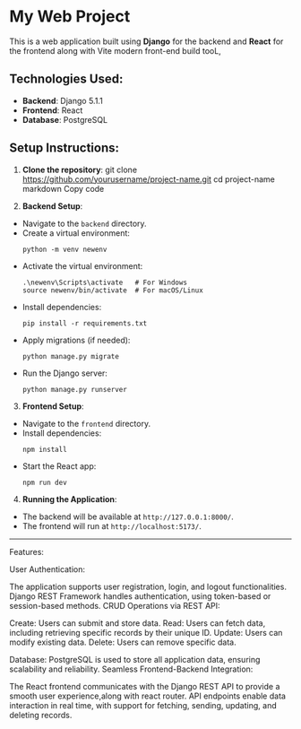 # My Web Project

This is a web application built using **Django** for the backend and **React** for the frontend along with Vite modern front-end build tooL,

## Technologies Used:
- **Backend**: Django 5.1.1
- **Frontend**: React
- **Database**: PostgreSQL

## Setup Instructions:

1. **Clone the repository**:
git clone https://github.com/yourusername/project-name.git cd project-name
markdown
Copy code

2. **Backend Setup**:
- Navigate to the `backend` directory.
- Create a virtual environment:
  ```
  python -m venv newenv
  ```
- Activate the virtual environment:
  ```
  .\newenv\Scripts\activate   # For Windows
  source newenv/bin/activate  # For macOS/Linux
  ```
- Install dependencies:
  ```
  pip install -r requirements.txt
  ```
- Apply migrations (if needed):
  ```
  python manage.py migrate
  ```
- Run the Django server:
  ```
  python manage.py runserver
  ```

3. **Frontend Setup**:
- Navigate to the `frontend` directory.
- Install dependencies:
  ```
  npm install
  ```
- Start the React app:
  ```
  npm run dev
  ```

4. **Running the Application**:
- The backend will be available at `http://127.0.0.1:8000/`.
- The frontend will run at `http://localhost:5173/`.


_______________________________________________________________________________________________

Features:

User Authentication:

The application supports user registration, login, and logout functionalities.
Django REST Framework handles authentication, using token-based or session-based methods.
CRUD Operations via REST API:

Create: Users can submit and store data.
Read:   Users can fetch data, including retrieving specific records by their unique ID.
Update: Users can modify existing data.
Delete: Users can remove specific data.


Database:
PostgreSQL is used to store all application data, ensuring scalability and reliability.
Seamless Frontend-Backend Integration:

The React frontend communicates with the Django REST API to provide a smooth user experience,along with react router.
API endpoints enable data interaction in real time, with support for fetching, sending, updating, and deleting records.





